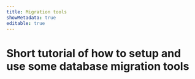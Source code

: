 ```yaml
---
title: Migration tools
showMetadata: true
editable: true
---
```


# Short tutorial of how to setup and use some database migration tools
